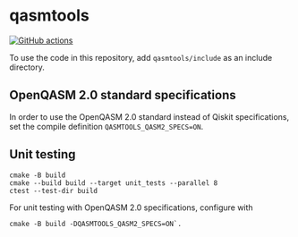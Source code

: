 # qasmtools

[![GitHub actions](https://github.com/softwareqinc/qasmtools/actions/workflows/cmake.yml/badge.svg)](https://github.com/softwareQinc/qasmtools/actions)

To use the code in this repository, add `qasmtools/include` as an include
directory.

## OpenQASM 2.0 standard specifications

In order to use the OpenQASM 2.0 standard instead of Qiskit specifications, set
the compile definition `QASMTOOLS_QASM2_SPECS=ON`.

## Unit testing

```shell
cmake -B build 
cmake --build build --target unit_tests --parallel 8
ctest --test-dir build
```

For unit testing with OpenQASM 2.0 specifications, configure with

```shell
cmake -B build -DQASMTOOLS_QASM2_SPECS=ON`.
```
